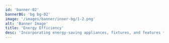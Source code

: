 ```yaml
---
id: 'banner-02'
bannerBG: 'bg bg-02'
image: '/images/banner/inner-bg/1-2.png'
alt: 'Banner Image'
title: 'Energy Efficiency'
desc: 'Incorporating energy-saving appliances, fixtures, and features that lower utility costs and reduce environmental impact.'
---
```


